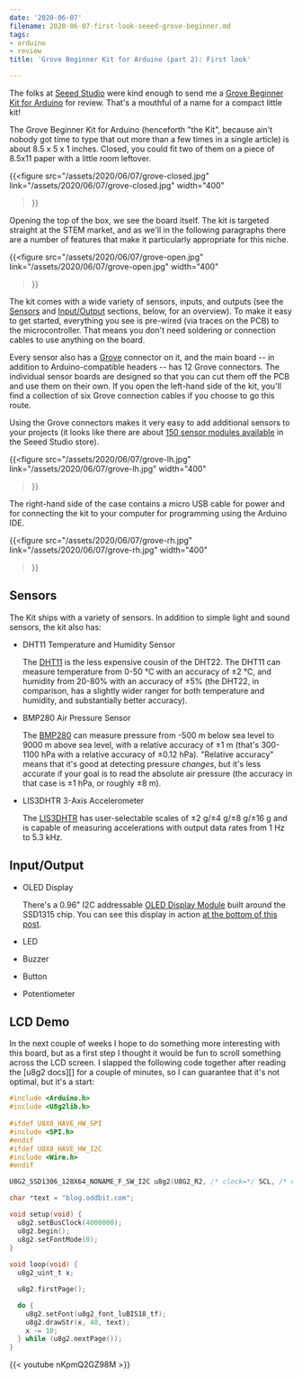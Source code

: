 ```yaml
---
date: '2020-06-07'
filename: 2020-06-07-first-look-seeed-grove-beginner.md
tags:
- arduino
- review
title: 'Grove Beginner Kit for Arduino (part 2): First look'

---
```


The folks at [Seeed Studio][] were kind enough to send me a [Grove
Beginner Kit for Arduino][gbk] for review. That's a mouthful of a name
for a compact little kit!

[seeed studio]: https://seeedstudio.com
[gbk]: https://www.seeedstudio.com/Grove-Beginner-Kit-for-Arduino-p-4549.html

The Grove Beginner Kit for Arduino (henceforth "the Kit", because ain't
nobody got time to type that out more than a few times in a single
article) is about 8.5 x 5 x 1 inches. Closed, you could fit two of
them on a piece of 8.5x11 paper with a little room leftover.

{{<figure
  src="/assets/2020/06/07/grove-closed.jpg"
  link="/assets/2020/06/07/grove-closed.jpg"
  width="400"
>}}

Opening the top of the box, we see the board itself.  The kit is targeted
straight at the STEM market, and as we'll in the following paragraphs there are
a number of features that make it particularly appropriate for this niche.

{{<figure
  src="/assets/2020/06/07/grove-open.jpg"
  link="/assets/2020/06/07/grove-open.jpg"
  width="400"
>}}

The kit comes with a wide variety of sensors, inputs, and outputs (see
the [Sensors](#sensors) and [Input/Output](#inputoutput) sections,
below, for an overview). To make it easy to get started, everything
you see is pre-wired (via traces on the PCB) to the microcontroller.
That means you don't need soldering or connection cables to use
anything on the board.

Every sensor also has a [Grove][] connector on it, and the main board
-- in addition to Arduino-compatible headers -- has 12 Grove
connectors. The individual sensor boards are designed so that you can
cut them off the PCB and use them on their own.  If you open the
left-hand side of the kit, you'll find a collection of six Grove
connection cables if you choose to go this route.

[grove]: https://wiki.seeedstudio.com/Grove_System/

Using the Grove connectors makes it very easy to add additional
sensors to your projects (it looks like there are about [150 sensor
modules available][seeed:sensors] in the Seeed Studio store).

[seeed:sensors]: https://www.seeedstudio.com/category/Sensor-for-Grove-c-24.html.

{{<figure
  src="/assets/2020/06/07/grove-lh.jpg"
  link="/assets/2020/06/07/grove-lh.jpg"
  width="400"
>}}

The right-hand side of the case contains a micro USB cable for power
and for connecting the kit to your computer for programming using the
Arduino IDE.

{{<figure
  src="/assets/2020/06/07/grove-rh.jpg"
  link="/assets/2020/06/07/grove-rh.jpg"
  width="400"
>}}

<!--
{{<figure
  src="/assets/2020/06/07/grove-closeup.jpg"
  link="/assets/2020/06/07/grove-closeup.jpg"
  width="400"
>}}
-->

## Sensors

The Kit ships with a variety of sensors. In addition to simple light
and sound sensors, the kit also has:

- DHT11 Temperature and Humidity Sensor

  The [DHT11][] is the less expensive cousin of the DHT22. The
  DHT11 can measure temperature from 0-50 °C with an accuracy of ±2 °C,
  and humidity from 20-80% with an accuracy of ±5% (the DHT22, in
  comparison, has a slightly wider ranger for both temperature and
  humidity, and substantially better accuracy).

- BMP280 Air Pressure Sensor

  The [BMP280][] can measure pressure from -500 m below sea level to 9000 m
  above sea level, with a relative accuracy of ±1 m (that's 300-1100 hPa
  with a relative accuracy of ±0.12 hPa). "Relative
  accuracy" means that it's good at detecting pressure *changes*, but
  it's less accurate if your goal is to read the absolute air pressure
  (the accuracy in that case is ±1 hPa, or roughly ±8 m).

- LIS3DHTR 3-Axis Accelerometer

  The [LIS3DHTR][] has user-selectable scales of ±2 g/±4 g/±8 g/±16 g and
  is capable of measuring accelerations with output data rates from 1
  Hz to 5.3 kHz.

## Input/Output

- OLED Display

  There's a 0.96" I2C addressable [OLED Display Module][] built around
  the SSD1315 chip. You can see this display in action [at the bottom
  of this post](#video).

- LED

- Buzzer

- Button

- Potentiometer

## LCD Demo

In the next couple of weeks I hope to do something more interesting
with this board, but as a first step I thought it would be fun to
scroll something across the LCD screen. I slapped the following code
together after reading the [u8g2 docs][] for a couple of minutes, so I
can guarantee that it's not optimal, but it's a start:

[u2g2 docs]: https://github.com/olikraus/u8g2/wiki/u8g2reference


```c
#include <Arduino.h>
#include <U8g2lib.h>
 
#ifdef U8X8_HAVE_HW_SPI
#include <SPI.h>
#endif
#ifdef U8X8_HAVE_HW_I2C
#include <Wire.h>
#endif

U8G2_SSD1306_128X64_NONAME_F_SW_I2C u8g2(U8G2_R2, /* clock=*/ SCL, /* data=*/ SDA, /* reset=*/ U8X8_PIN_NONE);

char *text = "blog.oddbit.com";

void setup(void) {
  u8g2.setBusClock(4000000);
  u8g2.begin();
  u8g2.setFontMode(0);
}
 
void loop(void) {
  u8g2_uint_t x;

  u8g2.firstPage();

  do {
    u8g2.setFont(u8g2_font_luBIS18_tf);
    u8g2.drawStr(x, 40, text);
    x -= 10;
  } while (u8g2.nextPage());
}
```

<a name="video">
{{< youtube nKpmQ2GZ98M >}}
</a>

[DHT11]: /assets/2020/06/07/DHT11-Technical-Data-Sheet.pdf
[BMP280]: /assets/2020/06/07/Grove-Barometer_Sensor-BMP280-BMP280-DS001-12_Datasheet.pdf
[LIS3DHTR]: /assets/2020/06/07/LIS3DHTR_datasheet.pdf
[OLED display module]: /assets/2020/06/07/OLED_Display_Module.pdf
